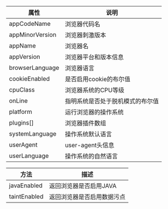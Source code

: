
| 属性              | 说明               |
| --------------- | ---------------- |
| appCodeName     | 浏览器代码名           |
| appMinorVersion | 浏览器刺激版本          |
| appName         | 浏览器名             |
| appVersion      | 浏览器平台和版本信息       |
| browserLanguage | 浏览器语言            |
| cookieEnabled   | 是否启用cookie的布尔值   |
| cpuClass        | 浏览器系统的CPU等级      |
| onLine          | 指明系统是否处于脱机模式的布尔值 |
| platform        | 运行浏览器的操作系统       |
| plugins[]       | 浏览器插件数组          |
| systemLanguage  | 操作系统默认语言         |
| userAgent       | user-agent头信息    |
| userLanguage    | 操作系统的自然语言        |

| 方法           | 描述            |
| ------------ | ------------- |
| javaEnabled  | 返回浏览器是否启用JAVA |
| taintEnabled | 返回浏览器是否启用数据污点 |
